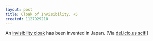 ```yaml
---
layout: post
title: Cloak of Invisibility, +5
created: 1127929218
---
```

An <a href="http://news.bbc.co.uk/2/hi/technology/3791795.stm">invisibility cloak</a> has been invented in Japan. [Via <a href="http://del.icio.us/tag/scifi">del.icio.us scifi</a>]
